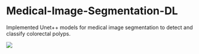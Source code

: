 # Medical-Image-Segmentation-DL
Implemented Unet++ models for medical image segmentation to detect and classify colorectal polyps.

![](https://forthebadge.com/images/badges/made-with-python.svg)

